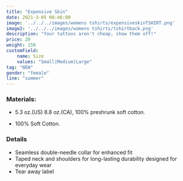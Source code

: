 ```yaml
---
title: "Expensive Skin"
date: 2021-3-05 08:46:00
image: '../../../images/womens tshirts/expensiveskinTSHIRT.png'
image2: '../../../images/womens tshirts/tshirtback.png'
description: "Your tattoos aren't cheap, show them off!"
price: 20
weight: 150
customField:
    name: Size
    values: "Small|Medium|Large"
tag: "NEW"
gender: "female"
line: "summer"
---
```


### Materials:  

- 5.3 oz.(US) 8.8 oz.(CA), 100% preshrunk soft cotton.

- 100% Soft Cotton.

### Details 

- Seamless double-needle collar for enhanced fit
- Taped neck and shoulders for long-lasting durability designed for everyday wear
- Tear away label